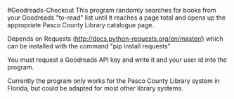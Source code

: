 #Goodreads-Checkout
This program randomly searches for books from your Goodreads "to-read" list until it reaches a page total and opens up the appropriate Pasco County Library catalogue page.

Depends on Requests (http://docs.python-requests.org/en/master/) which can be installed with the command "pip install requests"

You must request a Goodreads API key and write it and your user id into the program. 

Currently the program only works for the Pasco County Library system in Florida, but could be adapted for most other library systems.
